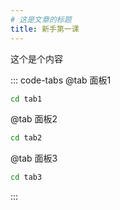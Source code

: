 ```yaml
---
# 这是文章的标题
title: 新手第一课
---
```

这个是个内容

::: code-tabs
@tab 面板1
```bash
cd tab1
```
@tab 面板2
```bash
cd tab2
```
@tab 面板3
```bash
cd tab3
```
:::